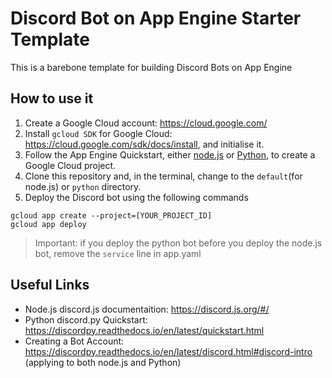 # Discord Bot on App Engine Starter Template

This is a barebone template for building Discord Bots on App Engine

## How to use it

1. Create a Google Cloud account: https://cloud.google.com/
2. Install `gcloud SDK` for Google Cloud: https://cloud.google.com/sdk/docs/install, and initialise it.
3. Follow the App Engine Quickstart, either [node.js](https://cloud.google.com/appengine/docs/standard/nodejs/quickstart) or [Python](https://cloud.google.com/appengine/docs/standard/python3/quickstart), to create a Google Cloud project. 
4. Clone this repository and, in the terminal, change to the `default`(for node.js) or `python` directory.
5. Deploy the Discord bot using the following commands
```
gcloud app create --project=[YOUR_PROJECT_ID]
gcloud app deploy
```
> Important: if you deploy the python bot before you deploy the node.js bot, remove the `service` line in app.yaml

## Useful Links

- Node.js discord.js documentaition: https://discord.js.org/#/
- Python discord.py Quickstart: https://discordpy.readthedocs.io/en/latest/quickstart.html
- Creating a Bot Account: https://discordpy.readthedocs.io/en/latest/discord.html#discord-intro (applying to both node.js and Python)
  

